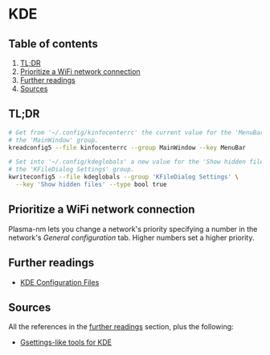 # KDE

## Table of contents <!-- omit in toc -->

1. [TL;DR](#tldr)
1. [Prioritize a WiFi network connection](#prioritize-a-wifi-network-connection)
1. [Further readings](#further-readings)
1. [Sources](#sources)

## TL;DR

```sh
# Get from '~/.config/kinfocenterrc' the current value for the 'MenuBar' key in
# the 'MainWindow' group.
kreadconfig5 --file kinfocenterrc --group MainWindow --key MenuBar

# Set into '~/.config/kdeglobals' a new value for the 'Show hidden files' key in
# the 'KFileDialog Settings' group.
kwriteconfig5 --file kdeglobals --group 'KFileDialog Settings' \
  --key 'Show hidden files' --type bool true
```

## Prioritize a WiFi network connection

Plasma-nm lets you change a network's priority specifying a number in the network's _General configuration_ tab. Higher numbers set a higher priority.

## Further readings

- [KDE Configuration Files]

[kde configuration files]: https://userbase.kde.org/KDE_System_Administration/Configuration_Files

## Sources

All the references in the [further readings] section, plus the following:

- [Gsettings-like tools for KDE]

<!--
  References
  -->

<!-- In-article sections -->
[further readings]: #further-readings

<!-- Others -->
[gsettings-like tools for kde]: https://askubuntu.com/questions/839647/gsettings-like-tools-for-kde
